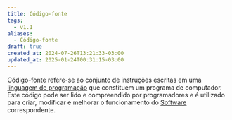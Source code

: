 ```yaml
---
title: Código-fonte
tags:
  - v1.1
aliases:
  - Código-fonte
draft: true
created_at: 2024-07-26T13:21:33-03:00
updated_at: 2025-01-24T00:31:15-03:00
---
```


Código-fonte refere-se ao conjunto de instruções escritas em uma [linguagem de programação](content/atomos/2024/07/08/Linguagem_de_programacao.md)  que constituem um programa de computador. Este código pode ser lido e compreendido por programadores e é utilizado para criar, modificar e melhorar o funcionamento do [Software](content/entrada/2024/07/26/Software.md) correspondente.